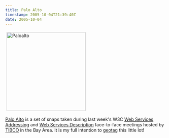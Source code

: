 ```yaml
---
title: Palo Alto
timestamp: 2005-10-04T21:39:40Z
date: 2005-10-04
---
```


<a href="http://www.flickr.com/photos/psd/sets/1029778/">
<img src="http://blog.whatfettle.com/paloAlto.jpg" height="248" width="249" border="0" hspace="4" vspace="4" alt="Paloalto" />
</a>
<p>
<a href='http://www.flickr.com/photos/psd/sets/1029778'>Palo Alto</a> is a set of snaps taken during last week's W3C <a href='http://www.w3.org/2002/ws/addr/'>Web Services Addressing</a> and <a href='http://www.w3.org/2002/ws/desc/'>Web Services Description</a> face-to-face meetings hosted by <a href='http://www.sap.com'>TIBCO</a> in the Bay Area. It is my full intention to <a href="http://flyr.whatfettle.com">geotag</a> this little lot!</p>
